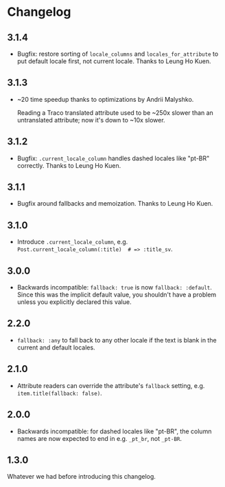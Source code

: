 # Changelog

## 3.1.4

* Bugfix: restore sorting of `locale_columns` and `locales_for_attribute` to put default locale first, not current locale. Thanks to Leung Ho Kuen.

## 3.1.3

 * ~20 time speedup thanks to optimizations by Andrii Malyshko.

   Reading a Traco translated attribute used to be ~250x slower than an untranslated attribute; now it's down to ~10x slower.

## 3.1.2

* Bugfix: `.current_locale_column` handles dashed locales like "pt-BR" correctly. Thanks to Leung Ho Kuen.

## 3.1.1

* Bugfix around fallbacks and memoization. Thanks to Leung Ho Kuen.

## 3.1.0

* Introduce `.current_locale_column`, e.g. `Post.current_locale_column(:title)  # => :title_sv`.

## 3.0.0

* Backwards incompatible: `fallback: true` is now `fallback: :default`. Since this was the implicit default value, you shouldn't have a problem unless you explicitly declared this value.

## 2.2.0

* `fallback: :any` to fall back to any other locale if the text is blank in the current and default locales.

## 2.1.0

* Attribute readers can override the attribute's `fallback` setting, e.g. `item.title(fallback: false)`.

## 2.0.0

* Backwards incompatible: for dashed locales like "pt-BR", the column names are now expected to end in e.g. `_pt_br`, not `_pt-BR`.

## 1.3.0

Whatever we had before introducing this changelog.
